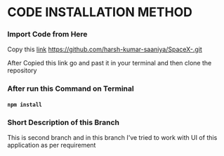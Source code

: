 # CODE INSTALLATION METHOD

### Import Code from Here
Copy this [link](https://github.com/harsh-kumar-saaniya/SpaceX-.git) https://github.com/harsh-kumar-saaniya/SpaceX-.git

After Copied this link go and past it in your terminal and then clone the repository

### After run this Command on Terminal
#### `npm install`

### Short Description of this Branch
This is second branch and in this branch I've tried to work with UI of this application as per requirement